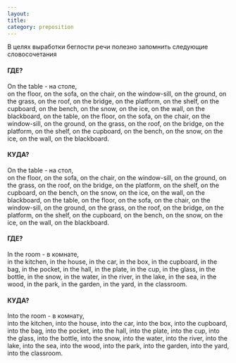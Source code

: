 ```yaml
---
layout: 
title: 
category: preposition
---
```

<p>В целях выработки беглости речи полезно запомнить следующие словосочетания</p>
<h4>ГДЕ?</h4>
<p>On the table - на столе,<br> on the floor, on the sofa, on the chair, on the window-sill, on the ground, on the grass, on the roof, on the bridge, on the platform, on the shelf, on the cupboard, on the bench, on the snow, on the ice, on the wall, on the blackboard, on the table, on the floor, on the sofa, on the chair, on the window-sill, on the ground, on the grass, on the roof, on the bridge, on the platform, on the shelf, on the cupboard, on the bench, on the snow, on the ice, on the wall, on the blackboard.</p>
<h4>КУДА?</h4>
<p>On the table - на стол,<br> on the floor, on the sofa, on the chair, on the window-sill, on the ground, on the grass, on the roof, on the bridge, on the platform, on the shelf, on the cupboard, on the bench, on the snow, on the ice, on the wall, on the blackboard, on the table, on the floor, on the sofa, on the chair, on the window-sill, on the ground, on the grass, on the roof, on the bridge, on the platform, on the shelf, on the cupboard, on the bench, on the snow, on the ice, on the wall, on the blackboard.</p>
<h4>ГДЕ?</h4>
<p>In the room - в комнате,<br> in the kitchen, in the house, in the car, in the box, in the cupboard, in the bag, in the pocket, in the hall, in the plate, in the cup, in the glass, in the bottle, in the snow, in the water, in the river, in the lake, in the sea, in the wood, in the park, in the garden, in the yard, in the classroom.</p>
<h4>КУДА?</h4>
<p>Into the room - в комнату,<br> into the kitchen, into the house, into the car, into the box, into the cupboard, into the bag, into the pocket, into the hall, into the plate, into the cup, into the glass, into the bottle, into the snow, into the water, into the river, into the lake, into the sea, into the wood, into the park, into the garden, into the yard, into the classroom.</p>
 <p></p>